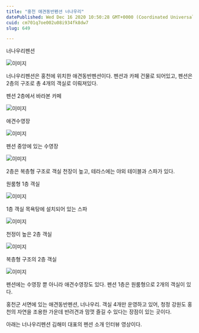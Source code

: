 ```yaml
---
title: "홍천 애견동반펜션 너나우리"
datePublished: Wed Dec 16 2020 10:50:28 GMT+0000 (Coordinated Universal Time)
cuid: cm701q7oe002u08i934fk8dw7
slug: 649

---
```



너나우리펜션

![이미지](https://cdn.hashnode.com/res/hashnode/image/upload/v1739251975350/3b5f3eb0-7fca-41f1-9e42-2f63478c22ce.jpeg)

너나우리펜션은 홍천에 위치한 애견동반펜션이다. 펜션과 카페 건물로 되어있고, 펜션은 2층의 구조로 총 4개의 객실로 이뤄져있다.

펜션 2층에서 바라본 카페

![이미지](https://cdn.hashnode.com/res/hashnode/image/upload/v1739251977014/e26ec0d2-f0be-4e67-8dba-b5423da0417a.jpeg)

애견수영장

![이미지](https://cdn.hashnode.com/res/hashnode/image/upload/v1739251978951/e141fe10-83ea-41a6-8b68-3d0b487f29fd.jpeg)

펜션 중앙에 있는 수영장

![이미지](https://cdn.hashnode.com/res/hashnode/image/upload/v1739251980968/10e43ae7-b38f-4cf6-8487-c1416e1aa323.jpeg)

2층은 복층형 구조로 객실 천장이 높고, 테라스에는 야외 테이블과 스파가 있다.

원룸형 1층 객실

![이미지](https://cdn.hashnode.com/res/hashnode/image/upload/v1739251982623/02ad5f4b-2e30-44c7-8620-4807e46745ab.jpeg)

1층 객실 목욕탕에 설치되어 있는 스파

![이미지](https://cdn.hashnode.com/res/hashnode/image/upload/v1739251984323/4fb9be18-f8d6-47bb-a040-f3788098983a.jpeg)

천정이 높은 2층 객실

![이미지](https://cdn.hashnode.com/res/hashnode/image/upload/v1739251985970/7210c4cb-79d0-4a05-b0b6-7d93d70b0e22.jpeg)

복층형 구조의 2층 객실

![이미지](https://cdn.hashnode.com/res/hashnode/image/upload/v1739251987488/cb364cbc-f76f-453c-9086-39561299b6cb.jpeg)

펜션에는 수영장 뿐 아니라 애견수영장도 있다. 펜션 1층은 원룸형으로 2개의 객실이 있다.

홍천군 서면에 있는 애견동반펜션, 너나우리. 객실 4개만 운영하고 있어, 청정 강원도 홍천의 자연을 조용한 가운데 반려견과 맘껏 즐길 수 있다는 장점이 있는 곳이다.

아래는 너나우리펜션 김해미 대표의 펜션 소개 인터뷰 영상이다.